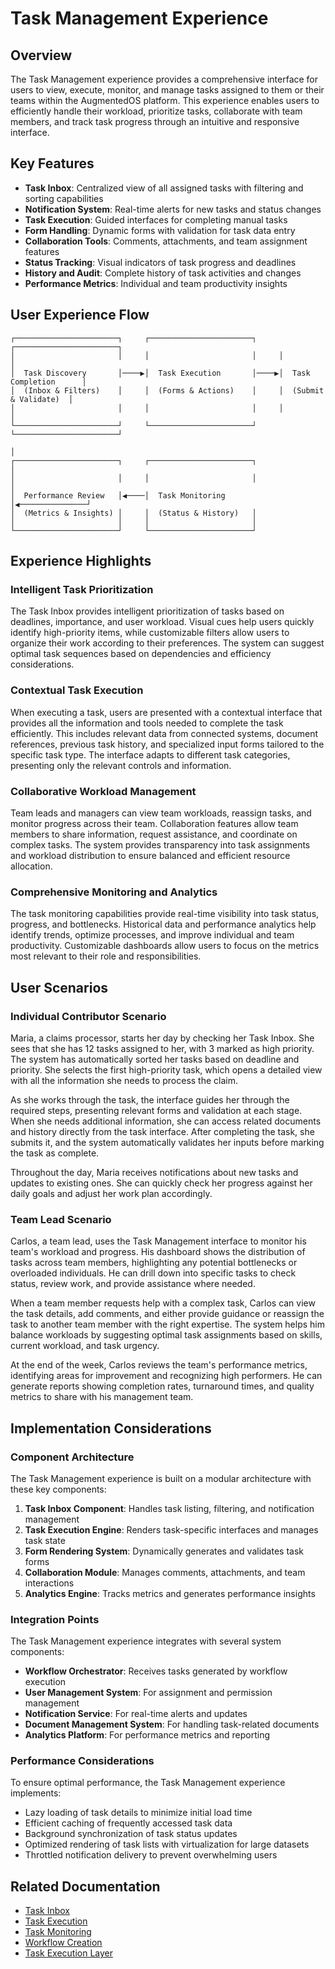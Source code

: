 # Task Management Experience

## Overview

The Task Management experience provides a comprehensive interface for users to view, execute, monitor, and manage tasks assigned to them or their teams within the AugmentedOS platform. This experience enables users to efficiently handle their workload, prioritize tasks, collaborate with team members, and track task progress through an intuitive and responsive interface.

## Key Features

* **Task Inbox**: Centralized view of all assigned tasks with filtering and sorting capabilities
* **Notification System**: Real-time alerts for new tasks and status changes
* **Task Execution**: Guided interfaces for completing manual tasks
* **Form Handling**: Dynamic forms with validation for task data entry
* **Collaboration Tools**: Comments, attachments, and team assignment features
* **Status Tracking**: Visual indicators of task progress and deadlines
* **History and Audit**: Complete history of task activities and changes
* **Performance Metrics**: Individual and team productivity insights

## User Experience Flow

```
┌───────────────────────┐     ┌───────────────────────┐     ┌───────────────────────┐
│                       │     │                       │     │                       │
│  Task Discovery       │────▶│  Task Execution       │────▶│  Task Completion      │
│  (Inbox & Filters)    │     │  (Forms & Actions)    │     │  (Submit & Validate)  │
│                       │     │                       │     │                       │
└───────────────────────┘     └───────────────────────┘     └───────────────────────┘
                                                                        │
┌───────────────────────┐     ┌───────────────────────┐                │
│                       │     │                       │                │
│  Performance Review   │◀────│  Task Monitoring      │◀───────────────┘
│  (Metrics & Insights) │     │  (Status & History)   │
│                       │     │                       │
└───────────────────────┘     └───────────────────────┘
```

## Experience Highlights

### Intelligent Task Prioritization

The Task Inbox provides intelligent prioritization of tasks based on deadlines, importance, and user workload. Visual cues help users quickly identify high-priority items, while customizable filters allow users to organize their work according to their preferences. The system can suggest optimal task sequences based on dependencies and efficiency considerations.

### Contextual Task Execution

When executing a task, users are presented with a contextual interface that provides all the information and tools needed to complete the task efficiently. This includes relevant data from connected systems, document references, previous task history, and specialized input forms tailored to the specific task type. The interface adapts to different task categories, presenting only the relevant controls and information.

### Collaborative Workload Management

Team leads and managers can view team workloads, reassign tasks, and monitor progress across their team. Collaboration features allow team members to share information, request assistance, and coordinate on complex tasks. The system provides transparency into task assignments and workload distribution to ensure balanced and efficient resource allocation.

### Comprehensive Monitoring and Analytics

The task monitoring capabilities provide real-time visibility into task status, progress, and bottlenecks. Historical data and performance analytics help identify trends, optimize processes, and improve individual and team productivity. Customizable dashboards allow users to focus on the metrics most relevant to their role and responsibilities.

## User Scenarios

### Individual Contributor Scenario

Maria, a claims processor, starts her day by checking her Task Inbox. She sees that she has 12 tasks assigned to her, with 3 marked as high priority. The system has automatically sorted her tasks based on deadline and priority. She selects the first high-priority task, which opens a detailed view with all the information she needs to process the claim.

As she works through the task, the interface guides her through the required steps, presenting relevant forms and validation at each stage. When she needs additional information, she can access related documents and history directly from the task interface. After completing the task, she submits it, and the system automatically validates her inputs before marking the task as complete.

Throughout the day, Maria receives notifications about new tasks and updates to existing ones. She can quickly check her progress against her daily goals and adjust her work plan accordingly.

### Team Lead Scenario

Carlos, a team lead, uses the Task Management interface to monitor his team's workload and progress. His dashboard shows the distribution of tasks across team members, highlighting any potential bottlenecks or overloaded individuals. He can drill down into specific tasks to check status, review work, and provide assistance where needed.

When a team member requests help with a complex task, Carlos can view the task details, add comments, and either provide guidance or reassign the task to another team member with the right expertise. The system helps him balance workloads by suggesting optimal task assignments based on skills, current workload, and task urgency.

At the end of the week, Carlos reviews the team's performance metrics, identifying areas for improvement and recognizing high performers. He can generate reports showing completion rates, turnaround times, and quality metrics to share with his management team.

## Implementation Considerations

### Component Architecture

The Task Management experience is built on a modular architecture with these key components:


1. **Task Inbox Component**: Handles task listing, filtering, and notification management
2. **Task Execution Engine**: Renders task-specific interfaces and manages task state
3. **Form Rendering System**: Dynamically generates and validates task forms
4. **Collaboration Module**: Manages comments, attachments, and team interactions
5. **Analytics Engine**: Tracks metrics and generates performance insights

### Integration Points

The Task Management experience integrates with several system components:

* **Workflow Orchestrator**: Receives tasks generated by workflow execution
* **User Management System**: For assignment and permission management
* **Notification Service**: For real-time alerts and updates
* **Document Management System**: For handling task-related documents
* **Analytics Platform**: For performance metrics and reporting

### Performance Considerations

To ensure optimal performance, the Task Management experience implements:

* Lazy loading of task details to minimize initial load time
* Efficient caching of frequently accessed task data
* Background synchronization of task status updates
* Optimized rendering of task lists with virtualization for large datasets
* Throttled notification delivery to prevent overwhelming users

## Related Documentation

* [Task Inbox](./task_inbox.md)
* [Task Execution](./task_execution.md)
* [Task Monitoring](./task_monitoring.md)
* [Workflow Creation](../workflow_creation/overview.md)
* [Task Execution Layer](../../task_execution_layer.md)



